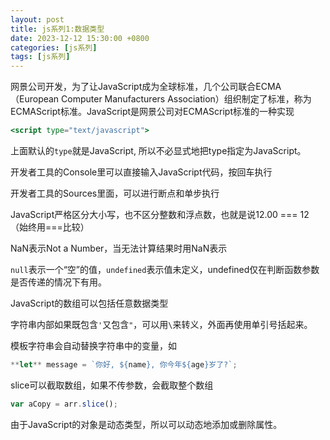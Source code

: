 ```yaml
---
layout: post
title: js系列1:数据类型
date: 2023-12-12 15:30:00 +0800
categories: [js系列]
tags: [js系列]
---
```


网景公司开发，为了让JavaScript成为全球标准，几个公司联合ECMA（European Computer Manufacturers Association）组织制定了标准，称为ECMAScript标准。JavaScript是网景公司对ECMAScript标准的一种实现

```jsx
<script type="text/javascript">
```

上面默认的`type`就是JavaScript, 所以不必显式地把type指定为JavaScript。

开发者工具的Console里可以直接输入JavaScript代码，按回车执行

开发者工具的Sources里面，可以进行断点和单步执行

JavaScript严格区分大小写，也不区分整数和浮点数，也就是说12.00 === 12（始终用===比较）

NaN表示Not a Number，当无法计算结果时用NaN表示

`null`表示一个“空”的值，`undefined`表示值未定义，undefined仅在判断函数参数是否传递的情况下有用。

JavaScript的数组可以包括任意数据类型

字符串内部如果既包含`'`又包含`"`，可以用`\`来转义，外面再使用单引号括起来。

模板字符串会自动替换字符串中的变量，如

```jsx
**let** message = `你好, ${name}, 你今年${age}岁了?`;
```

slice可以截取数组，如果不传参数，会截取整个数组

```jsx
var aCopy = arr.slice();
```

由于JavaScript的对象是动态类型，所以可以动态地添加或删除属性。